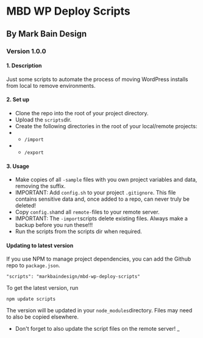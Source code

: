 # MBD WP Deploy Scripts

## By Mark Bain Design

### Version 1.0.0

#### 1. Description

Just some scripts to automate the process of moving WordPress installs from local to remove environments. 

#### 2. Set up

* Clone the repo into the root of your project directory.
* Upload the `scripts`dir.
* Create the following directories in the root of your local/remote projects:
* * `/import`
* * `/export`

#### 3. Usage

* Make copies of all `-sample` files with you own project variables and data, removing the suffix.
* IMPORTANT: Add `config.sh` to your project `.gitignore`. This file contains sensitive data and, once added to a repo, can never truly be deleted!
* Copy `config.sh`and all `remote-`files to your remote server.
* IMPORTANT: The `-import`scripts delete existing files. Always make a backup before you run these!!!
* Run the scripts from the scripts dir when required.

#### Updating to latest version
If you use NPM to manage project dependencies, you can add the Github repo to `package.json`. 

`"scripts": "markbaindesign/mbd-wp-deploy-scripts"`

To get the latest version, run 

`npm update scripts`

The version will be updated in your `node_modules`directory. Files may need to also be copied elsewhere. 

- Don't forget to also update the script files on the remote server! _
